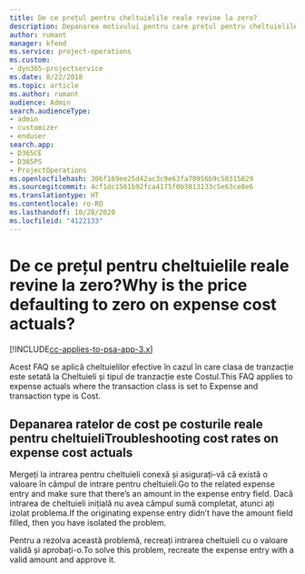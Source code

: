 ```yaml
---
title: De ce prețul pentru cheltuielile reale revine la zero?
description: Depanarea motivului pentru care prețul pentru cheltuielile reale revine la zero.
author: rumant
manager: kfend
ms.service: project-operations
ms.custom:
- dyn365-projectservice
ms.date: 8/22/2018
ms.topic: article
ms.author: rumant
audience: Admin
search.audienceType:
- admin
- customizer
- enduser
search.app:
- D365CE
- D365PS
- ProjectOperations
ms.openlocfilehash: 306f169ee25d42ac3c9e63fa70956b9c50315829
ms.sourcegitcommit: 4cf1dc1561b92fca4175f0b3813133c5e63ce8e6
ms.translationtype: HT
ms.contentlocale: ro-RO
ms.lasthandoff: 10/28/2020
ms.locfileid: "4122133"
---
```

# <a name="why-is-the-price-defaulting-to-zero-on-expense-cost-actuals"></a><span data-ttu-id="a775a-103">De ce prețul pentru cheltuielile reale revine la zero?</span><span class="sxs-lookup"><span data-stu-id="a775a-103">Why is the price defaulting to zero on expense cost actuals?</span></span>

[!INCLUDE[cc-applies-to-psa-app-3.x](../includes/cc-applies-to-psa-app-3x.md)]

<span data-ttu-id="a775a-104">Acest FAQ se aplică cheltuielilor efective în cazul în care clasa de tranzacție este setată la Cheltuieli și tipul de tranzacție este Costul.</span><span class="sxs-lookup"><span data-stu-id="a775a-104">This FAQ applies to expense actuals where the transaction class is set to Expense and transaction type is Cost.</span></span>

## <a name="troubleshooting-cost-rates-on-expense-cost-actuals"></a><span data-ttu-id="a775a-105">Depanarea ratelor de cost pe costurile reale pentru cheltuieli</span><span class="sxs-lookup"><span data-stu-id="a775a-105">Troubleshooting cost rates on expense cost actuals</span></span>

<span data-ttu-id="a775a-106">Mergeți la intrarea pentru cheltuieli conexă și asigurați-vă că există o valoare în câmpul de intrare pentru cheltuieli.</span><span class="sxs-lookup"><span data-stu-id="a775a-106">Go to the related expense entry and make sure that there’s an amount in the expense entry field.</span></span> <span data-ttu-id="a775a-107">Dacă intrarea de cheltuieli inițială nu avea câmpul sumă completat, atunci ați izolat problema.</span><span class="sxs-lookup"><span data-stu-id="a775a-107">If the originating expense entry didn’t have the amount field filled, then you have isolated the problem.</span></span>
 
<span data-ttu-id="a775a-108">Pentru a rezolva această problemă, recreați intrarea cheltuieli cu o valoare validă și aprobați-o.</span><span class="sxs-lookup"><span data-stu-id="a775a-108">To solve this problem, recreate the expense entry with a valid amount and approve it.</span></span>
